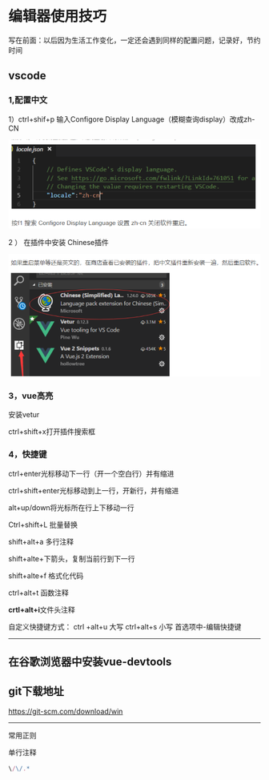 # 编辑器使用技巧

写在前面：以后因为生活工作变化，一定还会遇到同样的配置问题，记录好，节约时间

## vscode

### 1,配置中文

1）ctrl+shif+p 输入Configore Display Language（模糊查询display）改成zh-CN

![1543030860110](imge/1543030860110.png)

2 ） 在插件中安装 Chinese插件

![1543030876390](imge/1543030876390.png)

### 3，vue高亮

安装vetur

ctrl+shift+x打开插件搜索框

### 4，快捷键

ctrl+enter光标移动下一行（开一个空白行）并有缩进

ctrl+shift+enter光标移动到上一行，开新行，并有缩进

alt+up/down将光标所在行上下移动一行

Ctrl+shift+L 批量替换

shift+alt+a  多行注释

shift+alte+下箭头，复制当前行到下一行

shift+alte+f  格式化代码

ctrl+alt+t 函数注释

**crtl+alt+i**文件头注释

自定义快捷键方式： ctrl +alt+u 大写 ctrl+alt+s 小写  首选项中-编辑快捷键

----

## 在谷歌浏览器中安装vue-devtools

## git下载地址

https://git-scm.com/download/win

-----

常用正则

单行注释

```js
\/\/.*
```